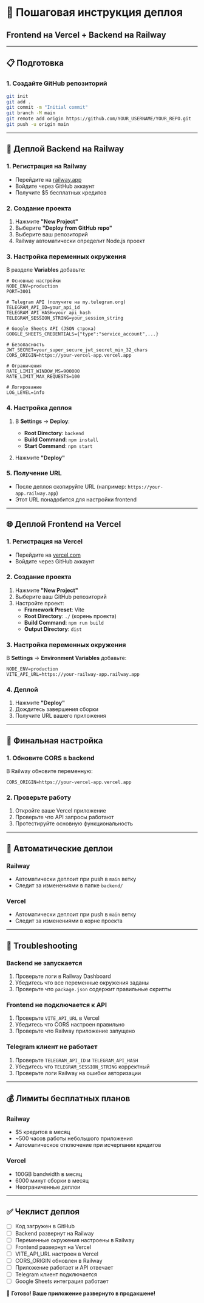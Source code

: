 # 🚀 Пошаговая инструкция деплоя

## Frontend на Vercel + Backend на Railway

---

## 📋 Подготовка

### 1. Создайте GitHub репозиторий
```bash
git init
git add .
git commit -m "Initial commit"
git branch -M main
git remote add origin https://github.com/YOUR_USERNAME/YOUR_REPO.git
git push -u origin main
```

---

## 🚂 Деплой Backend на Railway

### 1. Регистрация на Railway
- Перейдите на [railway.app](https://railway.app)
- Войдите через GitHub аккаунт
- Получите $5 бесплатных кредитов

### 2. Создание проекта
1. Нажмите **"New Project"**
2. Выберите **"Deploy from GitHub repo"**
3. Выберите ваш репозиторий
4. Railway автоматически определит Node.js проект

### 3. Настройка переменных окружения
В разделе **Variables** добавьте:

```env
# Основные настройки
NODE_ENV=production
PORT=3001

# Telegram API (получите на my.telegram.org)
TELEGRAM_API_ID=your_api_id
TELEGRAM_API_HASH=your_api_hash
TELEGRAM_SESSION_STRING=your_session_string

# Google Sheets API (JSON строка)
GOOGLE_SHEETS_CREDENTIALS={"type":"service_account",...}

# Безопасность
JWT_SECRET=your_super_secure_jwt_secret_min_32_chars
CORS_ORIGIN=https://your-vercel-app.vercel.app

# Ограничения
RATE_LIMIT_WINDOW_MS=900000
RATE_LIMIT_MAX_REQUESTS=100

# Логирование
LOG_LEVEL=info
```

### 4. Настройка деплоя
1. В **Settings** → **Deploy**:
   - **Root Directory**: `backend`
   - **Build Command**: `npm install`
   - **Start Command**: `npm start`

2. Нажмите **"Deploy"**

### 5. Получение URL
- После деплоя скопируйте URL (например: `https://your-app.railway.app`)
- Этот URL понадобится для настройки frontend

---

## 🌐 Деплой Frontend на Vercel

### 1. Регистрация на Vercel
- Перейдите на [vercel.com](https://vercel.com)
- Войдите через GitHub аккаунт

### 2. Создание проекта
1. Нажмите **"New Project"**
2. Выберите ваш GitHub репозиторий
3. Настройте проект:
   - **Framework Preset**: Vite
   - **Root Directory**: `./` (корень проекта)
   - **Build Command**: `npm run build`
   - **Output Directory**: `dist`

### 3. Настройка переменных окружения
В **Settings** → **Environment Variables** добавьте:

```env
NODE_ENV=production
VITE_API_URL=https://your-railway-app.railway.app
```

### 4. Деплой
1. Нажмите **"Deploy"**
2. Дождитесь завершения сборки
3. Получите URL вашего приложения

---

## 🔧 Финальная настройка

### 1. Обновите CORS в backend
В Railway обновите переменную:
```env
CORS_ORIGIN=https://your-vercel-app.vercel.app
```

### 2. Проверьте работу
1. Откройте ваше Vercel приложение
2. Проверьте что API запросы работают
3. Протестируйте основную функциональность

---

## 📝 Автоматические деплои

### Railway
- Автоматически деплоит при push в `main` ветку
- Следит за изменениями в папке `backend/`

### Vercel
- Автоматически деплоит при push в `main` ветку
- Следит за изменениями в корне проекта

---

## 🐛 Troubleshooting

### Backend не запускается
1. Проверьте логи в Railway Dashboard
2. Убедитесь что все переменные окружения заданы
3. Проверьте что `package.json` содержит правильные скрипты

### Frontend не подключается к API
1. Проверьте `VITE_API_URL` в Vercel
2. Убедитесь что CORS настроен правильно
3. Проверьте что Railway приложение запущено

### Telegram клиент не работает
1. Проверьте `TELEGRAM_API_ID` и `TELEGRAM_API_HASH`
2. Убедитесь что `TELEGRAM_SESSION_STRING` корректный
3. Проверьте логи Railway на ошибки авторизации

---

## 💰 Лимиты бесплатных планов

### Railway
- $5 кредитов в месяц
- ~500 часов работы небольшого приложения
- Автоматическое отключение при исчерпании кредитов

### Vercel
- 100GB bandwidth в месяц
- 6000 минут сборки в месяц
- Неограниченные деплои

---

## ✅ Чеклист деплоя

- [ ] Код загружен в GitHub
- [ ] Backend развернут на Railway
- [ ] Переменные окружения настроены в Railway
- [ ] Frontend развернут на Vercel
- [ ] VITE_API_URL настроен в Vercel
- [ ] CORS_ORIGIN обновлен в Railway
- [ ] Приложение работает и API отвечает
- [ ] Telegram клиент подключается
- [ ] Google Sheets интеграция работает

🎉 **Готово! Ваше приложение развернуто в продакшене!**